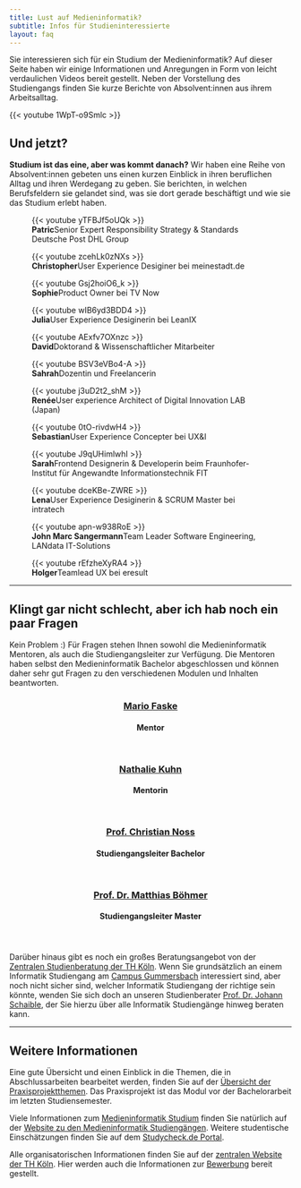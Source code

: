 ```yaml
---
title: Lust auf Medieninformatik?
subtitle: Infos für Studieninteressierte
layout: faq
---
```




<div class="m-mi-herotext">
	<p>Sie interessieren sich für ein Studium der Medieninformatik? Auf dieser Seite haben wir einige Informationen und Anregungen in Form von leicht verdaulichen Videos bereit gestellt. Neben der Vorstellung des Studiengangs finden Sie kurze Berichte von Absolvent:innen aus ihrem Arbeitsalltag.
  </p>
</div>

<!--div class="has-seperator has-seperator--lila">
  <div class="m-mi-avatar m-mi-avatar--inline" style="background-image:url(/img/mentoren/mario-faske.jpg)"></div>
  <div class="m-mi-avatar m-mi-avatar--inline" style="background-image:url(/img/mentoren/nathalie-kuhn.jpg)"></div>
  <p>

  Im Rahmen der Studienorientierungswochen stehen wir <strong>am 25. Januar 2021</strong> von <strong>16.00 bis 17.00 Uhr</strong> für eine <strong>Online-Frage-Antwort Runde</strong> bereit.

  Hier ist der <a href="https://th-koeln.zoom.us/j/2898308876">Link zur Zoom Session</a>. Der Kenncode ist *4711*
  </p>
</div-->

<div class="has-seperator">{{< youtube 1WpT-o9Smlc >}}</div>

## Und jetzt?



<div class="has-extra-foot-space  is-full-width">
  <div class="video-overview has-extra-foot-space">
    <div>

**Studium ist das eine, aber was kommt danach?** Wir haben eine Reihe von Absolvent:innen gebeten uns einen kurzen Einblick in ihren beruflichen Alltag und ihren Werdegang zu geben. Sie berichten, in welchen Berufsfeldern sie gelandet sind, was sie dort gerade beschäftigt und wie sie das Studium erlebt haben. 
    </div>
    <figure class="m-mi-video-teaser">
      {{< youtube yTFBJf5oUQk >}}
      <figcaption class="m-mi-video-teaser__footer"><strong>Patric</strong>Senior Expert Responsibility Strategy & Standards Deutsche Post DHL Group</figcaption>
    </figure>
    <figure class="m-mi-video-teaser">
      {{< youtube zcehLk0zNXs >}}
      <figcaption class="m-mi-video-teaser__footer"><strong>Christopher</strong>User Experience Desiginer bei meinestadt.de</figcaption>
    </figure>
    <figure class="m-mi-video-teaser">
      {{< youtube Gsj2hoiO6_k >}}
      <figcaption class="m-mi-video-teaser__footer"><strong>Sophie</strong>Product Owner bei TV Now</figcaption>
    </figure>
    <figure class="m-mi-video-teaser">
      {{< youtube wIB6yd3BDD4 >}}
      <figcaption class="m-mi-video-teaser__footer"><strong>Julia</strong>User Experience Desiginerin bei LeanIX</figcaption>
    </figure>
    <figure class="m-mi-video-teaser">
      {{< youtube AExfv7OXnzc >}}
      <figcaption class="m-mi-video-teaser__footer"><strong>David</strong>Doktorand & Wissenschaftlicher Mitarbeiter</figcaption>
    </figure>
    <figure class="m-mi-video-teaser">
      {{< youtube BSV3eVBo4-A >}}
      <figcaption class="m-mi-video-teaser__footer"><strong>Sahrah</strong>Dozentin und Freelancerin</figcaption>
    </figure>
    <figure class="m-mi-video-teaser">
      {{< youtube j3uD2t2_shM >}}
      <figcaption class="m-mi-video-teaser__footer"><strong>Renée</strong>User experience Architect of Digital Innovation LAB (Japan)</figcaption>
    </figure>
    <figure class="m-mi-video-teaser">
      {{< youtube 0tO-rivdwH4 >}}
      <figcaption class="m-mi-video-teaser__footer"><strong>Sebastian</strong>User Experience Concepter bei UX&I</figcaption>
    </figure>
    <figure class="m-mi-video-teaser">
      {{< youtube J9qUHimlwhI >}}
      <figcaption class="m-mi-video-teaser__footer"><strong>Sarah</strong>Frontend Designerin & Developerin beim Fraunhofer-Institut für Angewandte Informationstechnik FIT</figcaption>
    </figure>
    <figure class="m-mi-video-teaser">
      {{< youtube dceKBe-ZWRE >}}
      <figcaption class="m-mi-video-teaser__footer"><strong>Lena</strong>User Experience Desiginerin & SCRUM Master bei intratech</figcaption>
    </figure>
    <figure class="m-mi-video-teaser">
      {{< youtube apn-w938RoE >}}
      <figcaption class="m-mi-video-teaser__footer"><strong>John Marc Sangermann</strong>Team Leader Software Engineering, LANdata IT-Solutions</figcaption>
    </figure>
    <figure class="m-mi-video-teaser">
      {{< youtube rEfzheXyRA4 >}}
      <figcaption class="m-mi-video-teaser__footer"><strong>Holger</strong>Teamlead UX bei eresult</figcaption>
    </figure>
  </div>

  <hr class="has-seperator has-seperator--dotted has-seperator--lila">

</div>



## Klingt gar nicht schlecht, aber ich hab noch ein paar Fragen

Kein Problem :) Für Fragen stehen Ihnen sowohl die Medieninformatik Mentoren, als auch die Studiengangsleiter zur Verfügung. Die Mentoren haben selbst den Medieninformatik Bachelor abgeschlossen und können daher sehr gut Fragen zu den verschiedenen Modulen und Inhalten beantworten. 



<div class="mi-grid mi-grid--2-cols has-extra-head-space">
  <div class="m-mi-avatar-mit-text">
    <div class="m-mi-avatar" style="background-image:url(/img/mentoren/mario-faske.jpg)"></div>
    <header class="m-mi-avatar-mit-text__text">
      <h3 class="m-mi-avatar-mit-text__title"><a href="https://www.th-koeln.de/personen/mario.faske/">Mario Faske</a></h3>
      <h4 class="m-mi-avatar-mit-text__subtitle">Mentor</h4>
    </header>
  </div>

  <div class="m-mi-avatar-mit-text">
    <div class="m-mi-avatar" style="background-image:url(/img/mentoren/nathalie-kuhn.jpg)"></div>
    <header class="m-mi-avatar-mit-text__text">
      <h3 class="m-mi-avatar-mit-text__title"><a href="https://www.th-koeln.de/personen/nathalie_michelle_severine.kuhn/">Nathalie Kuhn</a></h3>
      <h4 class="m-mi-avatar-mit-text__subtitle">Mentorin</h4>
    </header>
  </div>

  <div class="m-mi-avatar-mit-text">
    <div class="m-mi-avatar" style="background-image:url(/img/professoren/noss.png)"></div>
    <header class="m-mi-avatar-mit-text__text">
      <h3 class="m-mi-avatar-mit-text__title"><a href="https://www.th-koeln.de/personen/christian.noss/">Prof. Christian Noss</a></h3>
      <h4 class="m-mi-avatar-mit-text__subtitle">Studiengangsleiter Bachelor</h4>
    </header>
  </div>
  
  <div class="m-mi-avatar-mit-text">
    <div class="m-mi-avatar" style="background-image:url(/img/professoren/boehmer.jpg)"></div>
    <header class="m-mi-avatar-mit-text__text">
      <h3 class="m-mi-avatar-mit-text__title"><a href="https://www.th-koeln.de/personen/matthias.boehmer/">Prof. Dr. Matthias Böhmer</a></h3>
      <h4 class="m-mi-avatar-mit-text__subtitle">Studiengangsleiter Master</h4>
    </header>
  </div>

</div>

Darüber hinaus gibt es noch ein großes Beratungsangebot von der [Zentralen Studienberatung der TH Köln](https://www.th-koeln.de/studium/beratung_165.php). Wenn Sie grundsätzlich an einem Informatik Studiengang am [Campus Gummersbach](https://www.th-koeln.de/informatik-und-ingenieurwissenschaften/) interessiert sind, aber noch nicht sicher sind, welcher Informatik Studiengang der richtige sein könnte, wenden Sie sich doch an unseren Studienberater [Prof. Dr. Johann Schaible](https://www.th-koeln.de/personen/johann.schaible/), der Sie hierzu über alle Informatik Studiengänge hinweg beraten kann.

<hr class="has-seperator has-extra-head-space has-seperator--dotted has-seperator--lila">

<div class="has-extra-foot-space">

## Weitere Informationen

Eine gute Übersicht und einen Einblick in die Themen, die in Abschlussarbeiten bearbeitet werden, finden Sie auf der [Übersicht der Praxisprojektthemen](https://th-koeln.github.io/mi-bachelor-praxisprojektseminar/alle-abschlussvortraege/). Das Praxisprojekt ist das Modul vor der Bachelorarbeit im letzten Studiensemester.

Viele Informationen zum [Medieninformatik Studium](https://www.medieninformatik.th-koeln.de/study/) finden Sie natürlich auf der [Website zu den Medieninformatik Studiengängen](https://www.medieninformatik.th-koeln.de/). Weitere studentische Einschätzungen finden Sie auf dem [Studycheck.de Portal](https://www.studycheck.de/studium/medieninformatik/th-koeln-2052). 

Alle organisatorischen Informationen finden Sie auf der [zentralen Website der TH Köln](https://www.th-koeln.de/studium/medieninformatik-bachelor_2379.php). Hier werden auch die Informationen zur [Bewerbung](https://www.th-koeln.de/studium/medieninformatik-bachelor--bewerbung_3962.php) bereit gestellt.
</div>
